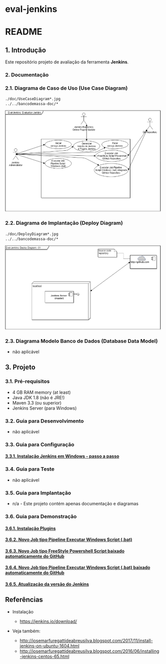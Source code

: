 # eval-jenkins

# README #


## 1. Introdução ##

Este repositório projeto de avaliação da ferramenta **Jenkins**. 

### 2. Documentação ###

### 2.1. Diagrama de Caso de Uso (Use Case Diagram) ###

```image-file
./doc/UseCaseDiagram*.jpg
../../bancodemassa-doc/*
```
![UseCaseDiagram](https://github.com/josemarsilva/eval-jenkins/blob/master/doc/images/UseCaseDiagram-01.png) 


### 2.2. Diagrama de Implantação (Deploy Diagram) ###

```image-file
./doc/DeployDiagram*.jpg
../../bancodemassa-doc/*
```
![DeployDiagram](https://github.com/josemarsilva/eval-jenkins/blob/master/doc/images/DeployDiagram-01.png) 


### 2.3. Diagrama Modelo Banco de Dados (Database Data Model) ###

* não aplicável

## 3. Projeto ##

### 3.1. Pré-requisitos ###

* 4 GB RAM memory (at least)
* Java JDK 1.8 (não é JRE!)
* Maven 3.3 (ou superior)
* Jenkins Server (para Windows)


### 3.2. Guia para Desenvolvimento ###

* não aplicável


### 3.3. Guia para Configuração ###

#### [3.3.1. Instalação Jenkins em Windows - passo a passo](https://github.com/josemarsilva/eval-jenkins/blob/master/doc/README-GuiaConfiguracao-InstallJenkins.md) ####

### 3.4. Guia para Teste ###

* não aplicável


### 3.5. Guia para Implantação ###

* n/a - Este projeto contém apenas documentação e diagramas


### 3.6. Guia para Demonstração ###

#### [3.6.1. Instalação Plugins](https://github.com/josemarsilva/eval-jenkins/blob/master/doc/README-GuiaDemonstracao-InstallPlugins.md)  ####
#### [3.6.2. Novo Job tipo Pipeline Executar Windows Script (.bat)](https://github.com/josemarsilva/eval-jenkins/blob/master/doc/README-GuiaDemonstracao-JobNewSimpleBatJob.md)  ####
#### [3.6.3. Novo Job tipo FreeStyle Powershell Script baixado automaticamente do GitHub ](https://github.com/josemarsilva/eval-jenkins/blob/master/doc/README-GuiaDemonstracao-JobPowerShellScript.md)  ####
#### [3.6.4. Novo Job tipo Pipeline Executar Windows Script (.bat) baixado automaticamente do GitHub ](https://github.com/josemarsilva/eval-jenkins/blob/master/doc/README-GuiaDemonstracao-JobBatScript.md)  ####
#### [3.6.5. Atualização da versão do Jenkins ](https://github.com/josemarsilva/eval-jenkins/blob/master/doc/README-GuiaDemonstracao-GerenciarJenkinsAtualizacao.md)  ####

## Referências ##

* Instalação
  * https://jenkins.io/download/

* Veja também: 
  * http://josemarfuregattideabreusilva.blogspot.com/2017/11/install-jenkins-on-ubuntu-1604.html
  * http://josemarfuregattideabreusilva.blogspot.com/2016/06/installing-jenkins-centos-65.html
